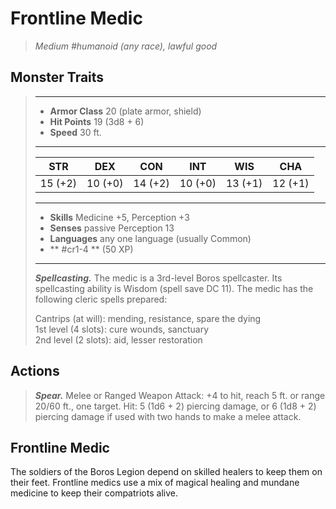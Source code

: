 # Frontline Medic
>*Medium #humanoid (any race), lawful good*
## Monster Traits
>___
>- **Armor Class** 20 (plate armor, shield)
>- **Hit Points** 19 (3d8 + 6)
>- **Speed** 30 ft.
>___
>|STR|DEX|CON|INT|WIS|CHA|
>|:---:|:---:|:---:|:---:|:---:|:---:|
>|15 (+2)|10 (+0)|14 (+2)|10 (+0)|13 (+1)|12 (+1)|
>___
>- **Skills** Medicine +5, Perception +3
>- **Senses** passive Perception 13
>- **Languages** any one language (usually Common)
>- ** #cr1-4 ** (50 XP)
>___
>***Spellcasting.*** The medic is a 3rd-level Boros spellcaster. Its spellcasting ability is Wisdom (spell save DC 11). The medic has the following cleric spells prepared:  
>
>Cantrips (at will): mending, resistance, spare the dying  
>1st level (4 slots): cure wounds, sanctuary  
>2nd level (2 slots): aid, lesser restoration  
>
## Actions
>***Spear.*** Melee  or Ranged Weapon Attack: +4 to hit, reach 5 ft. or range 20/60 ft., one target. Hit: 5 (1d6 + 2) piercing damage, or 6 (1d8 + 2) piercing damage if used with two hands to make a melee attack.
## Frontline Medic
The soldiers of the Boros Legion depend on skilled healers to keep them on their feet. Frontline medics use a mix of magical healing and mundane medicine to keep their compatriots alive.